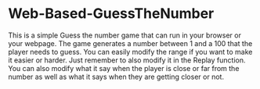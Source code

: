 # Web-Based-GuessTheNumber

This is a simple Guess the number game that can run in your browser or your webpage.
The game generates a number between 1 and a 100 that the player needs to guess.
You can easily modify the range if you want to make it easier or harder. Just remember to also modify it in the Replay function.
You can also modify what it say when the player is close or far from the number as well as what it says when they are getting closer or not.
